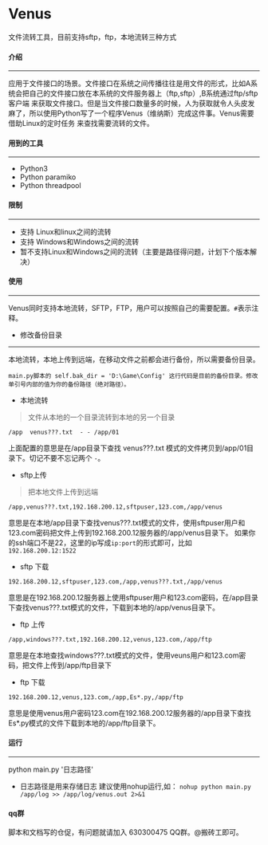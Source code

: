 # Venus
文件流转工具，目前支持sftp，ftp，本地流转三种方式
#### 介绍
----
应用于文件接口的场景。文件接口在系统之间传播往往是用文件的形式，比如A系统会把自己的文件接口放在本系统的文件服务器上（ftp,sftp）,B系统通过ftp/sftp客户端
来获取文件接口。但是当文件接口数量多的时候，人为获取就令人头皮发麻了，所以使用Python写了一个程序Venus（维纳斯）完成这件事。Venus需要借助Linux的定时任务
来查找需要流转的文件。

#### 用到的工具
----
- Python3
- Python paramiko
- Python threadpool

#### 限制
----
- 支持 Linux和linux之间的流转
- 支持 Windows和Windows之间的流转
- 暂不支持Linux和Windows之间的流转（主要是路径得问题，计划下个版本解决）
#### 使用
----
Venus同时支持本地流转，SFTP，FTP，用户可以按照自己的需要配置。`#`表示注释。
- 修改备份目录
----
本地流转，本地上传到远端，在移动文件之前都会进行备份，所以需要备份目录。
```
main.py脚本的 self.bak_dir = 'D:\Game\Config' 这行代码是目前的备份目录。修改单引号内部的值为你的备份路径（绝对路径）。
```
- 本地流转
> 文件从本地的一个目录流转到本地的另一个目录
```
/app  venus???.txt  - - /app/01
```
上面配置的意思是在/app目录下查找 venus???.txt 模式的文件拷贝到/app/01目录下。切记不要不忘记两个 `-`。

- sftp上传
> 把本地文件上传到远端
```
/app,venus???.txt,192.168.200.12,sftpuser,123.com,/app/venus
```
意思是在本地/app目录下查找venus???.txt模式的文件，使用sftpuser用户和123.com密码把文件上传到192.168.200.12服务器的/app/venus目录下。
如果你的ssh端口不是22，这里的ip写成`ip:port`的形式即可，比如`192.168.200.12:1522`
- sftp 下载
```
192.168.200.12,sftpuser,123.com,/app,venus???.txt,/app/venus
```
意思是在192.168.200.12服务器上使用sftpuser用户和123.com密码，在/app目录下查找venus???.txt模式的文件，下载到本地的/app/venus目录下。
- ftp 上传
```
/app,windows???.txt,192.168.200.12,venus,123.com,/app/ftp
```
意思是在本地查找windows???.txt模式的文件，使用veuns用户和123.com密码，把文件上传到/app/ftp目录下

- ftp 下载
```
192.168.200.12,venus,123.com,/app,Es*.py,/app/ftp
```
意思是使用venus用户密码123.com在192.168.200.12服务器的/app目录下查找Es*.py模式的文件下载到本地的/app/ftp目录下。

#### 运行
----
python main.py '日志路径'
- 日志路径是用来存储日志
建议使用nohup运行,如：
`nohup python main.py /app/log >> /app/log/venus.out 2>&1`

#### qq群
脚本和文档写的仓促，有问题就请加入 630300475 QQ群。@搬砖工即可。
